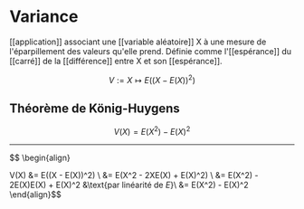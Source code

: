 # Variance
[[application]] associant une [[variable aléatoire]] X à une mesure de l'éparpillement des valeurs qu'elle prend. Définie comme l'[[espérance]] du [[carré]] de la [[différence]] entre X et son [[espérance]].

$$
V := X \mapsto E((X - E(X))^2)
$$

## Théorème de König-Huygens

$$
V(X) = E(X^2) - E(X)^2
$$

---

$$
\begin{align}

V(X) &= E((X - E(X))^2) \\
     &= E(X^2 - 2XE(X) + E(X)^2) \\
     &= E(X^2) - 2E(X)E(X) + E(X)^2 &\text{par linéarité de $E$}\\
     &= E(X^2) - E(X)^2
\end{align}$$
